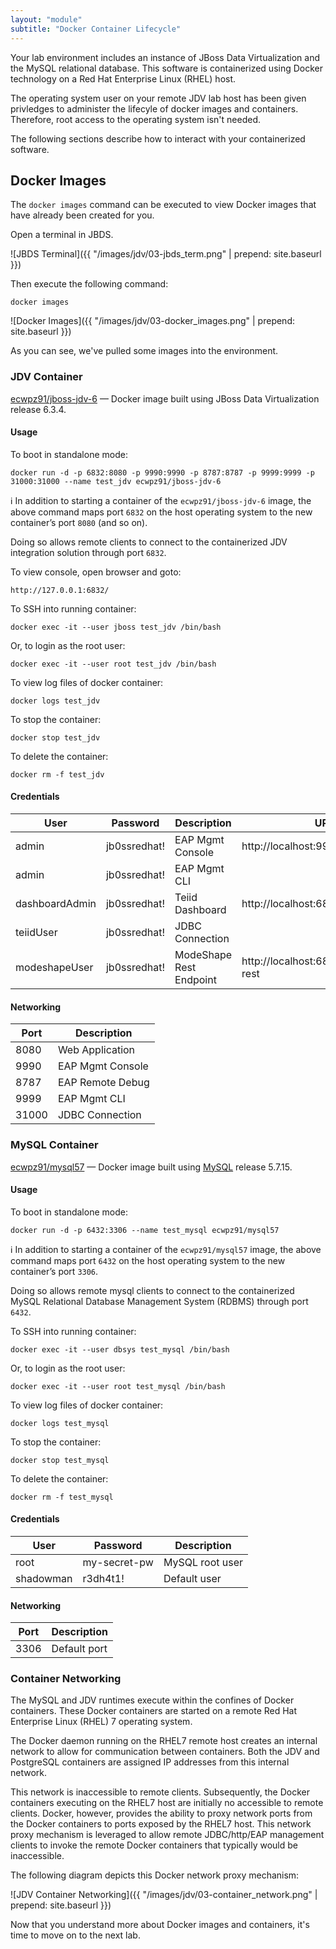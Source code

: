 ```yaml
---
layout: "module"
subtitle: "Docker Container Lifecycle"
---
```


Your lab environment includes an instance of JBoss Data Virtualization and the MySQL relational database. This software is containerized using Docker technology on a Red Hat Enterprise Linux (RHEL) host.

The operating system user on your remote JDV lab host has been given privledges to administer the lifecyle of docker images and containers. Therefore, root access to the operating system isn't needed.

The following sections describe how to interact with your containerized software.

## Docker Images

The `docker images` command can be executed to view Docker images that have already been created for you.

Open a terminal in JBDS.

![JBDS Terminal]({{ "/images/jdv/03-jbds_term.png" | prepend: site.baseurl }})

Then execute the following command:

```
docker images
```

![Docker Images]({{ "/images/jdv/03-docker_images.png" | prepend: site.baseurl }})

As you can see, we've pulled some images into the environment.

### JDV Container

[ecwpz91/jboss-jdv-6](http://bit.ly/2crwLqk) — Docker image built using JBoss Data Virtualization release 6.3.4.

#### Usage

To boot in standalone mode:

```
docker run -d -p 6832:8080 -p 9990:9990 -p 8787:8787 -p 9999:9999 -p 31000:31000 --name test_jdv ecwpz91/jboss-jdv-6
```

:information_source: In addition to starting a container of the `ecwpz91/jboss-jdv-6` image, the above command maps port `6832` on the host operating system to the new container’s port `8080` (and so on).

Doing so allows remote clients to connect to the containerized JDV integration solution through port `6832`.

To view console, open browser and goto:

```
http://127.0.0.1:6832/
```

To SSH into running container:

```
docker exec -it --user jboss test_jdv /bin/bash
```

Or, to login as the root user:

```
docker exec -it --user root test_jdv /bin/bash
```

To view log files of docker container:

```
docker logs test_jdv
```

To stop the container:

```
docker stop test_jdv
```

To delete the container:

```
docker rm -f test_jdv
```

#### Credentials

| User | Password | Description | URL |
| ------ | ------------ | ----------- | ---- |
| admin | jb0ssredhat! | EAP Mgmt Console | http://localhost:9990/console |
| admin | jb0ssredhat! | EAP Mgmt CLI | |
| dashboardAdmin | jb0ssredhat! | Teiid Dashboard | http://localhost:6832/dashboard |
| teiidUser | jb0ssredhat! | JDBC Connection | |
| modeshapeUser | jb0ssredhat! | ModeShape Rest Endpoint | http://localhost:6832/modeshape-rest |

#### Networking

| Port | Description |
| ----- | -------------- |
| 8080 | Web Application |
| 9990 | EAP Mgmt Console |
| 8787 |  EAP Remote Debug |
| 9999 | EAP Mgmt CLI |
| 31000 | JDBC Connection |

### MySQL Container

[ecwpz91/mysql57](http://bit.ly/2dx97EU) — Docker image built using [MySQL](http://bit.ly/2cz3TZf) release 5.7.15.

#### Usage

To boot in standalone mode:

```
docker run -d -p 6432:3306 --name test_mysql ecwpz91/mysql57
```

:information_source: In addition to starting a container of the `ecwpz91/mysql57` image, the above command maps port `6432` on the host operating system to the new container’s port `3306`.

Doing so allows remote mysql clients to connect to the containerized MySQL Relational Database Management System (RDBMS) through port `6432`.


To SSH into running container:

```
docker exec -it --user dbsys test_mysql /bin/bash
```

Or, to login as the root user:

```
docker exec -it --user root test_mysql /bin/bash
```

To view log files of docker container:

```
docker logs test_mysql
```

To stop the container:

```
docker stop test_mysql
```

To delete the container:

```
docker rm -f test_mysql
```

#### Credentials

| User | Password | Description |
| ------ | ------------ | ----------- |
| root  | my-secret-pw | MySQL root user |
| shadowman | r3dh4t1! | Default user |

#### Networking

| Port | Description |
| ----- | -------------- |
| 3306 | Default port |

### Container Networking

The MySQL and JDV runtimes execute within the confines of Docker containers. These Docker containers are started on a remote Red Hat Enterprise Linux (RHEL) 7 operating system.

The Docker daemon running on the RHEL7 remote host creates an internal network to allow for communication between containers. Both the JDV and PostgreSQL containers are assigned IP addresses from this internal network.

This network is inaccessible to remote clients. Subsequently, the Docker containers executing on the RHEL7 host are initially no accessible to remote clients. Docker, however, provides the ability to proxy network ports from the Docker containers to ports exposed by the RHEL7 host. This network proxy mechanism is leveraged to allow remote JDBC/http/EAP management clients to invoke the remote Docker containers that typically would be inaccessible.

The following diagram depicts this Docker network proxy mechanism:

![JDV Container Networking]({{ "/images/jdv/03-container_network.png" | prepend: site.baseurl }})

Now that you understand more about Docker images and containers, it's time to move on to the next lab.
